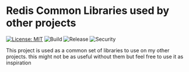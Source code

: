 # Redis Common Libraries used by other projects

[![License: MIT](https://img.shields.io/badge/License-MIT-blue.svg)](https://opensource.org/licenses/MIT) ![Build](https://github.com/cjlapao/common-go-rabbitmq/workflows/Build/badge.svg) ![Release](https://github.com/cjlapao/common-go-rabbitmq/workflows/Release/badge.svg) ![Security](https://github.com/cjlapao/common-go-rabbitmq/workflows/CodeQL/badge.svg)  

This project is used as a common set of libraries to use on my other projects. this might not be as useful without them but feel free to use it as inspiration

